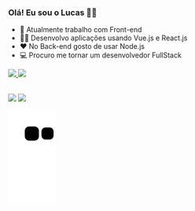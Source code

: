 ### Olá! Eu sou o Lucas 👋😀


- 🌱 Atualmente trabalho com Front-end
- :green_heart::blue_heart: Desenvolvo aplicações usando Vue.js e React.js
- :heart: No Back-end gosto de usar Node.js
- :computer: Procuro me tornar um desenvolvedor FullStack

<div>
  <a href="https://github.com/LucasLyra01">
  <img height="180em" src="https://github-readme-stats.vercel.app/api?username=LucasLyra01&show_icons=true&theme=dracula&include_all_commits=true&count_private=true"/>
  <img height="180em" src="https://github-readme-stats.vercel.app/api/top-langs/?username=LucasLyra01&layout=compact&langs_count=7&theme=dracula"/>
</div>
<br>
<div> 
  
  <a href = "mailto:contato@seu-usuário-aqui"><img src="https://img.shields.io/badge/Gmail-D14836?style=for-the-badge&logo=gmail&logoColor=white" target="_blank"></a>
  <a href="https://www.linkedin.com/in/lucas-lyra-2b058b164/" target="_blank"><img src="https://img.shields.io/badge/-LinkedIn-%230077B5?style=for-the-badge&logo=linkedin&logoColor=white" target="_blank"></a>

  ![Snake animation](https://github.com/LucasLyra01/LucasLyra01/blob/output/github-contribution-grid-snake.svg)

  
</div>
